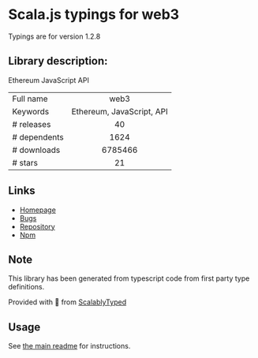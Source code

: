 
# Scala.js typings for web3

Typings are for version 1.2.8

## Library description:
Ethereum JavaScript API

|                    |                 |
| ------------------ | :-------------: |
| Full name          | web3 |
| Keywords           | Ethereum, JavaScript, API |
| # releases         | 40 |
| # dependents       | 1624 |
| # downloads        | 6785466 |
| # stars            | 21 |

## Links
- [Homepage](https://github.com/ethereum/web3.js#readme)
- [Bugs](https://github.com/ethereum/web3.js/issues)
- [Repository](https://github.com/ethereum/web3.js)
- [Npm](https://www.npmjs.com/package/web3)
    


## Note
This library has been generated from typescript code from first party type definitions.

Provided with :purple_heart: from [ScalablyTyped](https://github.com/oyvindberg/ScalablyTyped)

## Usage
See [the main readme](../../readme.md) for instructions.


